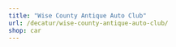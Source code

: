 ```yaml
---
title: "Wise County Antique Auto Club"
url: /decatur/wise-county-antique-auto-club/
shop: car
---
```

